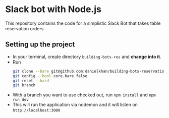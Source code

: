 # Slack bot with Node.js

This repository contains the code for a simplistic Slack Bot that takes table reservation orders 

## Setting up the project

* In your terminal, create directory `building-bots-res` and **change into it**.
* Run 
  ```bash
  git clone --bare git@github.com:danielkhan/building-bots-reservation.git .git
  git config --bool core.bare false
  git reset --hard
  git branch
  ```
* With a branch you want to use checked out, run `npm install` and `npm run dev`
* This will run the application via nodemon and it will listen on `http://localhost:3000`
